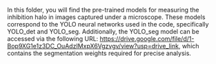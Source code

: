 In this folder, you will find the pre-trained models for measuring the inhibition halo in images captured under a microscope. These models correspond to the YOLO neural networks used in the code, specifically YOLO_det and YOLO_seg. Additionally, the YOLO_seg model can be accessed via the following URL: https://drive.google.com/file/d/1-Bop9XG1e1z3DC_OuAdzIMxpX6Vgzvgv/view?usp=drive_link, which contains the segmentation weights required for precise analysis.

